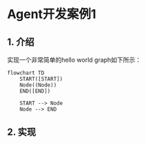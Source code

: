 # Agent开发案例1

## 1. 介绍
实现一个非常简单的hello world graph如下所示：

```mermaid
flowchart TD
    START([START])
    Node((Node))
    END([END])

    START --> Node
    Node --> END
```

## 2. 实现

```py

```
